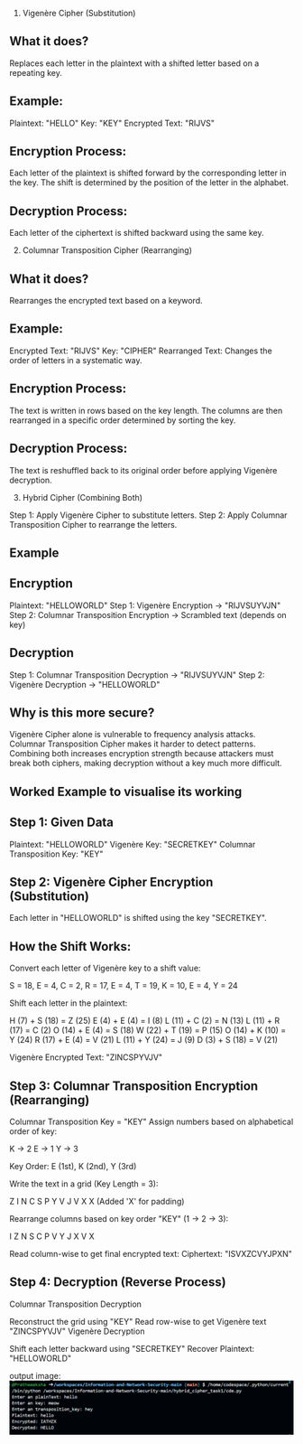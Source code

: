 1. Vigenère Cipher (Substitution)
## What it does? 
Replaces each letter in the plaintext with a shifted letter based on a repeating key.

## Example:
Plaintext: "HELLO"
Key: "KEY"
Encrypted Text: "RIJVS"


## Encryption Process:
Each letter of the plaintext is shifted forward by the corresponding letter in the key.
The shift is determined by the position of the letter in the alphabet.

## Decryption Process:
Each letter of the ciphertext is shifted backward using the same key.

2. Columnar Transposition Cipher (Rearranging)


## What it does? 

Rearranges the encrypted text based on a keyword.

## Example:

Encrypted Text: "RIJVS"
Key: "CIPHER"
Rearranged Text: Changes the order of letters in a systematic way.


##  Encryption Process:
The text is written in rows based on the key length.
The columns are then rearranged in a specific order determined by sorting the key.


## Decryption Process:
The text is reshuffled back to its original order before applying Vigenère decryption.


3. Hybrid Cipher (Combining Both)

Step 1: Apply Vigenère Cipher to substitute letters.
Step 2: Apply Columnar Transposition Cipher to rearrange the letters.


## Example

## Encryption
Plaintext: "HELLOWORLD"
Step 1: Vigenère Encryption → "RIJVSUYVJN"
Step 2: Columnar Transposition Encryption → Scrambled text (depends on key)

## Decryption
Step 1: Columnar Transposition Decryption → "RIJVSUYVJN"
Step 2: Vigenère Decryption → "HELLOWORLD"


## Why is this more secure?
Vigenère Cipher alone is vulnerable to frequency analysis attacks.
Columnar Transposition Cipher makes it harder to detect patterns.
Combining both increases encryption strength because attackers must break both ciphers, making decryption without a key much more difficult.


## Worked Example to visualise its working 



## Step 1: Given Data

Plaintext: "HELLOWORLD"
Vigenère Key: "SECRETKEY"
Columnar Transposition Key: "KEY"

## Step 2: Vigenère Cipher Encryption (Substitution)
Each letter in "HELLOWORLD" is shifted using the key "SECRETKEY".

## How the Shift Works:
Convert each letter of Vigenère key to a shift value:

S = 18, E = 4, C = 2, R = 17, E = 4, T = 19, K = 10, E = 4, Y = 24


Shift each letter in the plaintext:

H (7) + S (18) = Z (25)
E (4) + E (4) = I (8)
L (11) + C (2) = N (13)
L (11) + R (17) = C (2)
O (14) + E (4) = S (18)
W (22) + T (19) = P (15)
O (14) + K (10) = Y (24)
R (17) + E (4) = V (21)
L (11) + Y (24) = J (9)
D (3) + S (18) = V (21)


Vigenère Encrypted Text: "ZINCSPYVJV"


## Step 3: Columnar Transposition Encryption (Rearranging)

Columnar Transposition Key = "KEY"
Assign numbers based on alphabetical order of key:


K -> 2
E -> 1
Y -> 3


Key Order: E (1st), K (2nd), Y (3rd)

Write the text in a grid (Key Length = 3):


Z  I  N
C  S  P
Y  V  J
V  X  X   (Added 'X' for padding)



Rearrange columns based on key order "KEY" (1 → 2 → 3):


I  Z  N
S  C  P
V  Y  J
X  V  X


Read column-wise to get final encrypted text:
Ciphertext: "ISVXZCVYJPXN"

## Step 4: Decryption (Reverse Process)
Columnar Transposition Decryption

Reconstruct the grid using "KEY"
Read row-wise to get Vigenère text "ZINCSPYVJV"
Vigenère Decryption

Shift each letter backward using "SECRETKEY"
Recover Plaintext: "HELLOWORLD"


output image:
![alt text](image.png)
